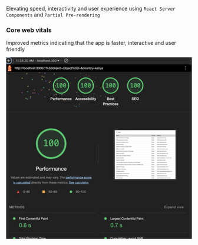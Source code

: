 Elevating speed, interactivity and user experience using `React Server Components` and `Partial Pre-rendering`

### Core web vitals

Improved metrics indicating that the app is faster, interactive and user friendly

![screenshot](public/media/webvitals.png)
